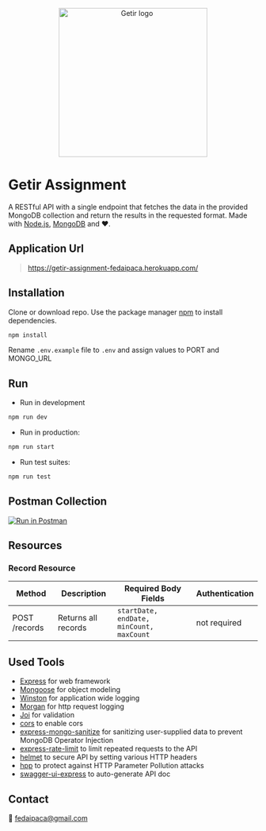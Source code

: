 <p align="center">
  <img src="https://cdn.getir.com/marketing/Getir_Logo_1621812382342.png" alt="Getir logo" width="300"/>
</p>

# Getir Assignment

A RESTful API with a single endpoint that fetches the data in the provided MongoDB collection and return the results in the requested format.
Made with [Node.js](https://nodejs.org/), [MongoDB](https://www.mongodb.com/) and ❤️.

## Application Url
> https://getir-assignment-fedaipaca.herokuapp.com/

## Installation

Clone or download repo. Use the package manager [npm](https://www.npmjs.com/) to install dependencies.

```bash
npm install
```
Rename `.env.example` file to `.env` and assign values to PORT and MONGO_URL

## Run

- Run in development

```bash
npm run dev
```

- Run in production:

```bash
npm run start
```

- Run test suites:

```bash
npm run test
```
## Postman Collection
[![Run in Postman](https://run.pstmn.io/button.svg)](https://app.getpostman.com/run-collection/a876dff0649a16ba3251?action=collection%2Fimport)

## Resources
### Record Resource

| Method                       | Description            | Required Body Fields                     | Authentication |
| ---------------------------- | ---------------------- | ------------------------                 | -------------- |
| POST /records                | Returns all records    | `startDate, endDate, minCount, maxCount` | not required   |

## Used Tools

- [Express](https://expressjs.com/) for web framework
- [Mongoose](https://mongoosejs.com/) for object modeling
- [Winston](https://github.com/winstonjs/winston) for application wide logging
- [Morgan](https://github.com/expressjs/morgan) for http request logging
- [Joi](https://joi.dev/) for validation
- [cors](https://www.npmjs.com/package/cors) to enable cors
- [express-mongo-sanitize](https://github.com/fiznool/express-mongo-sanitize) for sanitizing user-supplied data to prevent MongoDB Operator Injection
- [express-rate-limit](https://github.com/nfriedly/express-rate-limit) to limit repeated requests to the API
- [helmet](https://helmetjs.github.io/) to secure API by setting various HTTP headers
- [hpp](https://github.com/analog-nico/hpp) to protect against HTTP Parameter Pollution attacks
- [swagger-ui-express](https://github.com/scottie1984/swagger-ui-express) to auto-generate API doc

## Contact
📧 fedaipaca@gmail.com